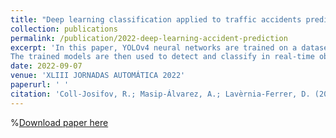 ```yaml
---
title: "Deep learning classification applied to traffic accidents prediction"
collection: publications
permalink: /publication/2022-deep-learning-accident-prediction
excerpt: 'In this paper, YOLOv4 neural networks are trained on a dataset, VisDrone, that is firstly validated through a custom-made graphic user interface. Several tests have been undertaken to compare these models to other previously existing models.
The trained models are then used to detect and classify in real-time objects in a street to then be used by an algorithm to first track them, then calculate their trajectories and finally predict potential collisions between them.'
date: 2022-09-07
venue: 'XLIII JORNADAS AUTOMÁTICA 2022'
paperurl: ' '
citation: 'Coll-Josifov, R.; Masip-Álvarez, A.; Lavèrnia-Ferrer, D. (2022). &quot;Deep learning classification applied to traffic accidents prediction &quot; <i>XLIII Jornadas de Automática 2022</i>. 1(1).'
---
```


%[Download paper here](http://richardcolljosifov.github.io/files/Industry_4.0_Laboratory.pdf)

